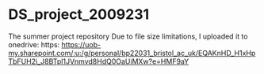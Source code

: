 # DS_project_2009231
The summer project repository
Due to file size limitations, I uploaded it to onedrive: https: https://uob-my.sharepoint.com/:u:/g/personal/bp22031_bristol_ac_uk/EQAKnHD_H1xHpTbFUH2i_J8BTpl1JVnmvd8HdQ0OaUiMXw?e=HMF9aY
